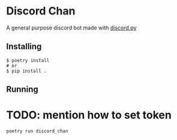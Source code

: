 # Discord Chan

A general purpose discord bot made with [discord.py](https://github.com/Rapptz/discord.py)

## Installing

```shell script
$ poetry install
# or
$ pip install .
```

## Running

# TODO: mention how to set token

```shell script
poetry run discord_chan
```
